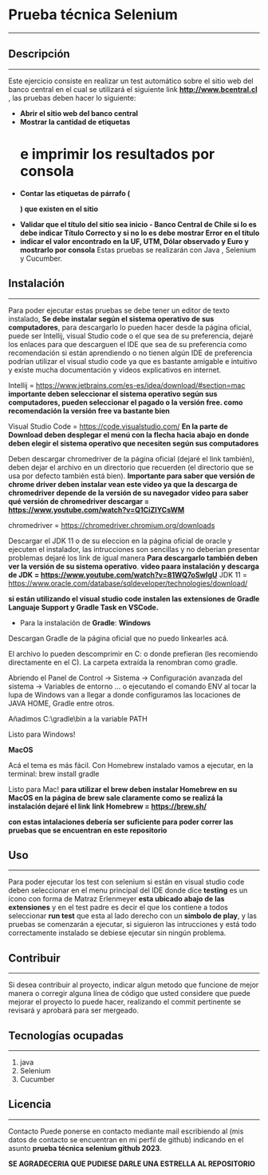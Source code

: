 # Prueba técnica Selenium
***

## Descripción
***
Este ejercicio consiste en realizar un test automático sobre el sitio web del banco central en el cual se utilizará el siguiente link **http://www.bcentral.cl** , las pruebas deben hacer lo siguiente:
- **Abrir el sitio web del banco central**
- **Mostrar la cantidad de etiquetas <h1> e imprimir los resultados por consola**
- **Contar las etiquetas de párrafo (<p>) que existen en el sitio**
- **Validar que el título del sitio sea inicio - Banco Central de Chile si lo es debe indicar Título Correcto y si no lo es    debe mostrar Error en el título**
- **indicar el valor encontrado en la UF, UTM, Dólar observado y Euro y mostrarlo por consola**
Estas pruebas se realizarán con Java , Selenium y Cucumber.

## Instalación
***
Para poder ejecutar estas pruebas se debe tener un editor de texto instalado, **Se debe instalar según el sistema operativo de sus computadores**, para descargarlo lo pueden hacer desde la página oficial, puede ser Intellij, visual Studio code o el que sea de su preferencia, dejaré los enlaces para que descarguen el IDE que sea de su preferencia como recomendación si están aprendiendo o no tienen algún IDE de preferencia  podrían utilizar el visual studio code ya que es bastante amigable  e intuitivo y existe mucha documentación y videos explicativos en internet.

Intellij = https://www.jetbrains.com/es-es/idea/download/#section=mac **importante deben seleccionar el sistema operativo según sus computadores, pueden seleccionar el pagado o la versión free. como recomendación la versión free va bastante bien**

Visual Studio Code = https://code.visualstudio.com/ **En la parte de Download deben desplegar el menú con la flecha hacia abajo en donde deben elegir el sistema operativo que necesiten según sus computadores**

Deben descargar chromedriver de la página oficial (dejaré el link también), deben dejar el archivo en un directorio que recuerden (el directorio que se usa por defecto también está bien).
**Importante para saber que versión de chrome driver deben instalar vean este video ya que la descarga de chromedriver depende de la versión de su navegador**
**video para saber qué versión de chromedriver descargar = https://www.youtube.com/watch?v=Q1CiZIYCsWM**

chromedriver = https://chromedriver.chromium.org/downloads

Descargar el JDK 11  o de su eleccion en la página oficial de oracle y ejecuten el instalador, las intrucciones son sencillas y no deberian presentar problemas dejaré los link de igual manera **Para descargarlo también deben ver la versión de su sistema operativo**.
**video paara  instalación  y  descarga de JDK = https://www.youtube.com/watch?v=81WQ7oSwIgU**
JDK 11 = https://www.oracle.com/database/sqldeveloper/technologies/download/

**si están utilizando el visual studio code instalen las extensiones de Gradle Languaje Support y  Gradle Task en VSCode.**

- Para la instalación de **Gradle**:
**Windows**

Descargan Gradle de la página oficial que no puedo linkearles acá.

El archivo lo pueden descomprimir en C: o donde prefieran (les recomiendo directamente en el C). La carpeta extraída la renombran como gradle.

Abriendo el Panel de Control -> Sistema -> Configuración avanzada del sistema -> Variables de entorno … o ejecutando el comando ENV al tocar la lupa de Windows van a llegar a donde configuramos las locaciones de JAVA HOME, Gradle entre otros.

Añadimos C:\gradle\bin a la variable PATH

Listo para Windows!

**MacOS**

Acá el tema es más fácil. Con Homebrew instalado vamos a ejecutar, en la terminal: brew install gradle

Listo para Mac!
**para utilizar el brew deben instalar Homebrew en su MacOS en la página de brew sale claramente como se realizá la instalación dejaré el link**
**link Homebrew = https://brew.sh/** 

**con estas intalaciones debería ser suficiente para poder correr las pruebas que se encuentran en este repositorio**

## Uso
***
Para poder ejecutar los test con selenium si están en visual studio code deben seleccionar en el menu principal del IDE donde dice **testing** es un ícono con forma de Matraz Erlenmeyer **esta ubicado abajo de las extensiones** y en el test padre es decir el que los contiene a todos seleccionar **run test** que esta al lado derecho con un **simbolo de play**, y las pruebas se comenzarán a ejecutar, si siguieron las intrucciones y está todo correctamente instalado se debiese ejecutar sin ningún problema.

## Contribuir
***
Si desea contribuir al proyecto, indicar algun metodo que funcione de mejor manera o corregir alguna línea de código que usted considere que puede mejorar el proyecto lo puede hacer, realizando el commit pertinente se revisará y aprobará para ser mergeado.

## Tecnologías ocupadas
***
1. java
2. Selenium
3. Cucumber

## Licencia
***

Contacto
Puede ponerse en contacto mediante mail escribiendo al (mis datos de contacto se encuentran en mi perfil de github) indicando en el asunto **prueba técnica selenium github 2023**.

**SE AGRADECERIA QUE PUDIESE DARLE UNA ESTRELLA AL REPOSITORIO**
